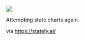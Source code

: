 ![](https://db-feed.s3.amazonaws.com/legacy/shotwin-2022-02-19_18-43-08-1645314248.png)

Attempting state charts again. 

via https://stately.ai/